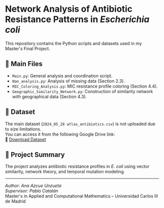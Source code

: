 # Network Analysis of Antibiotic Resistance Patterns in *Escherichia coli*

This repository contains the Python scripts and datasets used in my Master's Final Project.

## 📂 Main Files

- `Main.py`: General analysis and coordination script.
- `Nan_analysis.py`: Analysis of missing data (Section 2.3).
- `MIC_Coloring_Analysis.py`: MIC resistance profile coloring (Section 4.4).
- `Geographic_Similarity_Network.py`: Construction of similarity network with geographical data (Section 4.3).

## 📁 Dataset

The main dataset (`2024_05_28 atlas_antibiotics.csv`) is not uploaded due to size limitations.  
You can access it from the following Google Drive link:  
📎 [Download Dataset]([https://your-link.com](https://drive.google.com/file/d/1GzUG2tPHLqsMZztxPl8ybZdT1Fy7SEd2/view?usp=drive_link))

## 📌 Project Summary

The project analyzes antibiotic resistance profiles in *E. coli* using vector similarity, network theory, and temporal mutation modeling.

---

*Author: Ana Azcue Unzueta*  
*Supervisor: Pablo Catalán*  
Master's in Applied and Computational Mathematics – Universidad Carlos III de Madrid
